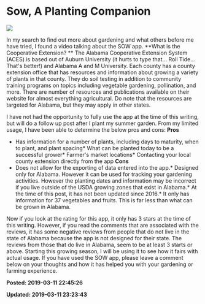 # Sow, A Planting Companion

![](../../images/Screenshot_2019-03-06-10-09-13.png)

 In my search to find out more about gardening and what others before me have tried, I found a video talking about the SOW app.
 **What is the Cooperative Extension? **
 The Alabama Cooperative Extension System (ACES) is based out of Auburn University (it hurts to type that... Roll Tide... That's better!) and Alabama A and M University. Each county has a county extension office that has resources and information about growing a variety of plants in that county. They do soil testing in addition to community training programs on topics including vegetable gardening, pollination, and more. There are number of resources and publications available on their website for almost everything agricultural. Do note that the resources are targeted for Alabama, but they may apply in other states.
 
 I have not had the opportunity to fully use the app at the time of this writing, but will do a follow up post after I plant my summer garden. From my limited usage, I have been able to determine the below pros and cons:
 **Pros**
* Has information for a number of plants, including days to maturity, when to plant, and plant spacing* What can be planted today to be a successful grower* Farmer's market locations* Contacting your local county extension directly from the app
 **Cons**
* Does not allow for the exporting of data entered into the app.* Designed only for Alabama. However it can be used for tracking your gardening activities. However the planting dates and information may be incorrect if you live outside of the USDA growing zones that exist in Alabama.* At the time of this post, it has not been updated since 2016.* It only has information for 37 vegetables and fruits. This is far less than what can be grown in Alabama.
 
 Now if you look at the rating for this app, it only has 3 stars at the time of this writing. However, if you read the comments that are associated with the reviews, it has some negative reviews from people that do not live in the state of Alabama because the app is not designed for their state. The reviews from those that do live in Alabama, seem to be at least 3 starts or above.
 Starting this growing season, I will be using it to see how it fairs with actual usage. If you have used the SOW app, please leave a comment below on your thoughts and how it has helped you with your gardening or farming experience.


**Posted: 2019-03-11 22:45:26** 

**Updated: 2019-03-11 23:23:43** 

